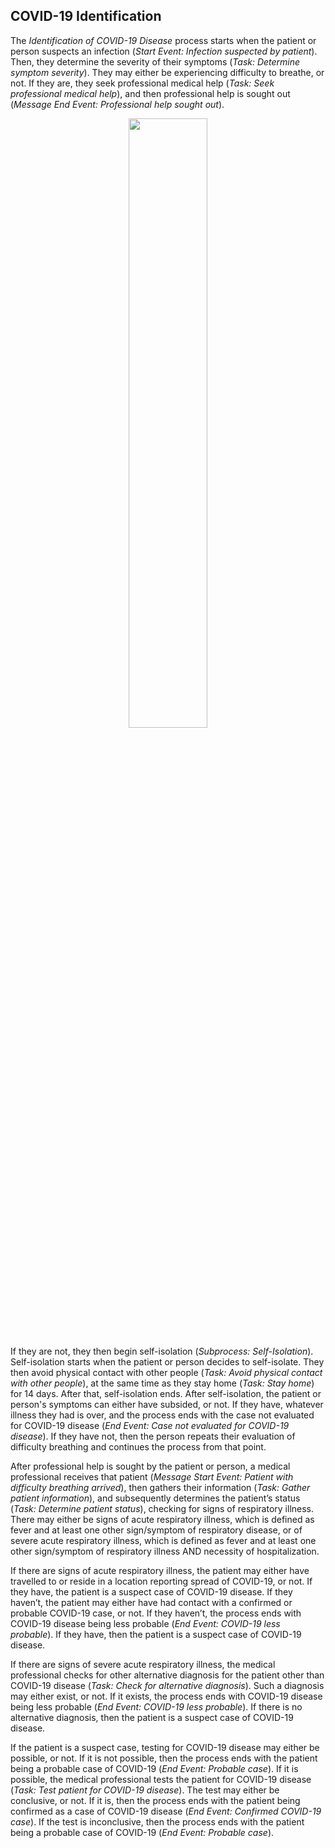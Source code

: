 ## COVID-19 Identification

The *Identification of COVID-19 Disease* process starts when the patient or person suspects an infection (*Start Event: Infection suspected by patient*). Then, they determine the severity of their symptoms (*Task: Determine symptom severity*). They may either be experiencing difficulty to breathe, or not. If they are, they seek professional medical help (*Task: Seek professional medical help*), and then professional help is sought out (*Message End Event: Professional help sought out*). 

<p align="center">
<img src="https://github.com/Berger-DM/berger-dm.github.io/blob/gh-pages/COVID-19%20Process%20Models/COVID-19%20Identification.jpg" width=50% height=50%>
</p>


If they are not, they then begin self-isolation (*Subprocess: Self-Isolation*). Self-isolation starts when the patient or person decides to self-isolate. They then avoid physical contact with other people (*Task: Avoid physical contact with other people*), at the same time as they stay home (*Task: Stay home*) for 14 days. After that, self-isolation ends. After self-isolation, the patient or person's symptoms can either have
subsided, or not. If they have, whatever illness they had is over, and the process ends with the case not evaluated for COVID-19 disease (*End Event: Case not evaluated for COVID-19 disease*). If they have not, then the person repeats their evaluation of difficulty breathing and continues the process from that point.

After professional help is sought by the patient or person, a medical professional receives that patient (*Message Start Event: Patient with difficulty breathing arrived*), then gathers their information (*Task: Gather patient information*), and subsequently determines the patient’s status (*Task: Determine patient status*), checking for signs of respiratory illness. There may either be signs of acute respiratory illness, which is defined as fever and at least one other sign/symptom of respiratory disease, or of severe acute respiratory illness, which is defined as fever and at least one other sign/symptom of respiratory illness AND necessity of hospitalization.

If there are signs of acute respiratory illness, the patient may either have travelled to or reside in a location reporting spread of COVID-19, or not. If they have, the patient is a suspect case of COVID-19 disease. If they haven’t, the patient may either have had contact with a confirmed or probable COVID-19 case, or not. If they haven’t, the process ends with COVID-19 disease being less probable (*End Event: COVID-19 less probable*). If they have, then the patient is a suspect case of COVID-19 disease.

If there are signs of severe acute respiratory illness, the medical professional checks for other alternative diagnosis for the patient other than COVID-19 disease (*Task: Check for alternative diagnosis*). Such a diagnosis may either exist, or not. If it exists, the process ends with COVID-19 disease being less probable (*End Event: COVID-19 less probable*). If there is no alternative diagnosis, then the patient is a suspect case of COVID-19 disease.

If the patient is a suspect case, testing for COVID-19 disease may either be possible, or not. If it is not possible, then the process ends with the patient being a probable case of COVID-19 (*End Event: Probable case*). If it is possible, the medical professional tests the patient for COVID-19 disease (*Task: Test patient for COVID-19 disease*). The test may either be conclusive, or not. If it is, then the process ends with the patient being confirmed as a case of COVID-19 disease (*End Event: Confirmed COVID-19 case*). If the test is inconclusive, then the process ends with the patient being a probable case of COVID-19 (*End Event: Probable case*). 
